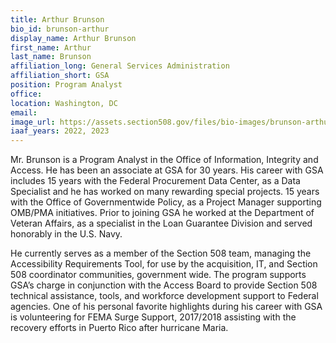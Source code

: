 ```yaml
---
title: Arthur Brunson
bio_id: brunson-arthur
display_name: Arthur Brunson
first_name: Arthur
last_name: Brunson
affiliation_long: General Services Administration
affiliation_short: GSA
position: Program Analyst
office: 
location: Washington, DC
email: 
image_url: https://assets.section508.gov/files/bio-images/brunson-arthur.png
iaaf_years: 2022, 2023
---
```

Mr. Brunson is a Program Analyst in the Office of Information, Integrity and Access.  He has been an associate at GSA for 30 years.  His career with GSA includes 15 years with the Federal Procurement Data Center, as a Data Specialist and he has worked on many rewarding special projects.  15 years with the Office of Governmentwide Policy, as a Project Manager supporting OMB/PMA initiatives.  Prior to joining GSA he worked at the Department of Veteran Affairs, as a specialist in the Loan Guarantee Division and served honorably in the U.S. Navy. 

He currently serves as a member of the Section 508 team, managing the Accessibility Requirements Tool, for use by the acquisition, IT, and Section 508 coordinator communities, government wide.  The program supports GSA’s charge in conjunction with the Access Board to provide Section 508 technical assistance, tools, and workforce development support to Federal agencies.  One of his personal favorite highlights during his career with GSA is volunteering for FEMA Surge Support, 2017/2018 assisting with the recovery efforts in Puerto Rico after hurricane Maria.